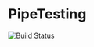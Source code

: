 # PipeTesting
[![Build Status](https://dev.azure.com/214044130866/Dev/_apis/build/status/duran789.PipeTesting%20(1)?branchName=master)](https://dev.azure.com/214044130866/Dev/_build/latest?definitionId=2&branchName=master)
